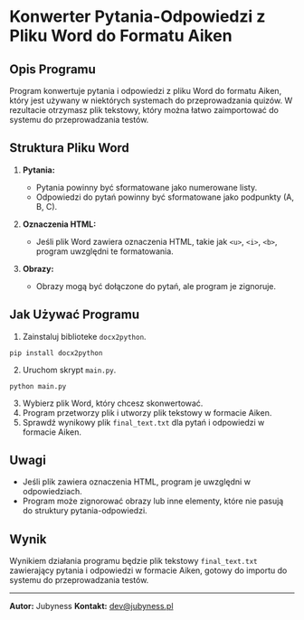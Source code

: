 # Konwerter Pytania-Odpowiedzi z Pliku Word do Formatu Aiken

## Opis Programu

Program konwertuje pytania i odpowiedzi z pliku Word do formatu Aiken, który jest używany w niektórych systemach do przeprowadzania quizów. W rezultacie otrzymasz plik tekstowy, który można łatwo zaimportować do systemu do przeprowadzania testów.

## Struktura Pliku Word

1. **Pytania:**
   - Pytania powinny być sformatowane jako numerowane listy.
   - Odpowiedzi do pytań powinny być sformatowane jako podpunkty (A, B, C).

2. **Oznaczenia HTML:**
   - Jeśli plik Word zawiera oznaczenia HTML, takie jak `<u>`, `<i>`, `<b>`, program uwzględni te formatowania.

3. **Obrazy:**
   - Obrazy mogą być dołączone do pytań, ale program je zignoruje.

## Jak Używać Programu

1. Zainstaluj biblioteke `docx2python`.

```shell
pip install docx2python
```

2. Uruchom skrypt `main.py`.

```shell
python main.py
```

3. Wybierz plik Word, który chcesz skonwertować.
4. Program przetworzy plik i utworzy plik tekstowy w formacie Aiken.
5. Sprawdź wynikowy plik `final_text.txt` dla pytań i odpowiedzi w formacie Aiken.

## Uwagi

- Jeśli plik zawiera oznaczenia HTML, program je uwzględni w odpowiedziach.
- Program może zignorować obrazy lub inne elementy, które nie pasują do struktury pytania-odpowiedzi.

## Wynik

Wynikiem działania programu będzie plik tekstowy `final_text.txt` zawierający pytania i odpowiedzi w formacie Aiken, gotowy do importu do systemu do przeprowadzania testów.

---

**Autor:** Jubyness
**Kontakt:** <dev@jubyness.pl>
